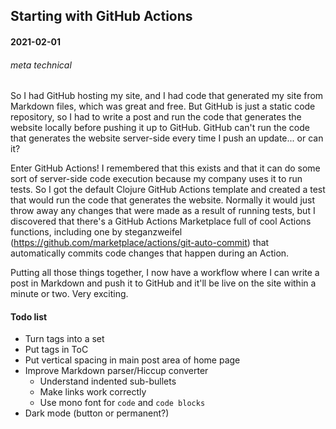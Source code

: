 ## Starting with GitHub Actions
#### 2021-02-01
###### meta technical

So I had GitHub hosting my site, and I had code that generated my site from 
Markdown files, which was great and free. But GitHub is just a static code 
repository, so I had to write a post and run the code that generates the
website locally before pushing it up to GitHub. GitHub can't run the code 
that generates the website server-side every time I push an update... or can it?

Enter GitHub Actions! I remembered that this exists and that it can do some 
sort of server-side code execution because my company uses it to run tests. 
So I got the default Clojure GitHub Actions template and created a test that 
would run the code that generates the website. Normally it would just throw 
away any changes that were made as a result of running tests, but I 
discovered that there's a GitHub Actions Marketplace full of cool Actions 
functions, including one by steganzweifel 
(https://github.com/marketplace/actions/git-auto-commit) that automatically 
commits code changes that happen during an Action.    

Putting all those things together, I now have a workflow where I can write a 
post in Markdown and push it to GitHub and it'll be live on the site within 
a minute or two. Very exciting. 

#### Todo list

+ Turn tags into a set
+ Put tags in ToC
+ Put vertical spacing in main post area of home page
+ Improve Markdown parser/Hiccup converter
  + Understand indented sub-bullets
  + Make links work correctly
  + Use mono font for `code` and ```code blocks```
+ Dark mode (button or permanent?)
